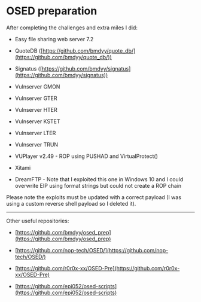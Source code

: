 # OSED preparation

After completing the challenges and extra miles I did:


- Easy file sharing web server 7.2

- QuoteDB ([https://github.com/bmdyy/quote_db/](https://github.com/bmdyy/quote_db/))

- Signatus ([https://github.com/bmdyy/signatus](https://github.com/bmdyy/signatus))

- Vulnserver GMON

- Vulnserver GTER

- Vulnserver HTER

- Vulnserver KSTET

- Vulnserver LTER

- Vulnserver TRUN

- VUPlayer v2.49 - ROP using PUSHAD and VirtualProtect()

- Xitami

- DreamFTP - Note that I exploited this one in Windows 10 and I could overwrite EIP using format strings but could not create a ROP chain


Please note the exploits must be updated with a correct payload (I was using a custom reverse shell payload so I deleted it).

-------------------------------

Other useful repositories:

- [https://github.com/bmdyy/osed_prep](https://github.com/bmdyy/osed_prep)

- [https://github.com/nop-tech/OSED/](https://github.com/nop-tech/OSED/)

- [https://github.com/r0r0x-xx/OSED-Pre](https://github.com/r0r0x-xx/OSED-Pre)

- [https://github.com/epi052/osed-scripts](https://github.com/epi052/osed-scripts)
